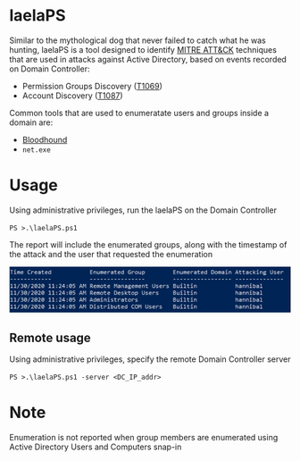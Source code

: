 # laelaPS
Similar to the mythological dog that never failed to catch what he was hunting, laelaPS is a tool designed to identify [MITRE ATT&CK](https://attack.mitre.org/matrices/enterprise/) techniques that are used in attacks against Active Directory, based on events recorded on Domain Controller:
- Permission Groups Discovery ([T1069](https://attack.mitre.org/techniques/T1069/))
- Account Discovery ([T1087](https://attack.mitre.org/techniques/T1087/))

Common tools that are used to enumeratate users and groups inside a domain are:
- [Bloodhound](https://github.com/BloodHoundAD/BloodHound)
- `net.exe`

# Usage
Using administrative privileges, run the laelaPS on the Domain Controller </p>
`PS >.\laelaPS.ps1`

The report will include the enumerated groups, along with the timestamp of the attack and the user that requested the enumeration

![](https://github.com/nov3mb3r/laelaPS/blob/main/report.PNG)
## Remote usage
Using administrative privileges, specify the remote Domain Controller server </p>
`PS >.\laelaPS.ps1 -server <DC_IP_addr>`

# Note
Enumeration is not reported when group members are enumerated using Active Directory Users and Computers snap-in
